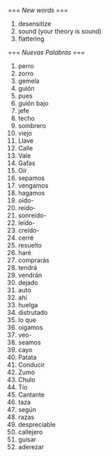 === *New words* ===

1. desensitize
2. sound (your theory is sound)
3. flattering

=== *Nuevas Palabras* ===

1. perro
2. zorro
3. gemela
4. guión
5. pues
6. guión bajo
7. jefe
8. techo
9. sombrero
10. viejo
11. Llave
12. Calle
13. Vale
14. Gafas
15. Oír
16. sepamos
17. vengamos
18. hagamos
19. oído-
20. reído-
21. sonreído-
22. leído-
23. creído-
24. cerré
25. resuelto
26. haré
27. comprarás
28. tendrá
29. vendrán
30. dejado
31. auto
32. ahí
33. huelga
34. distrutado
35. lo que
36. oigamos
37. veo-    
38. seamos 
39. cayo
40. Patata
41. Conducir
42. Zumo
43. Chulo
44. Tío
45. Cantante
46. taza
47. según
48. razas
49. despreciable
50. callejero
51. guisar
52. aderezar
